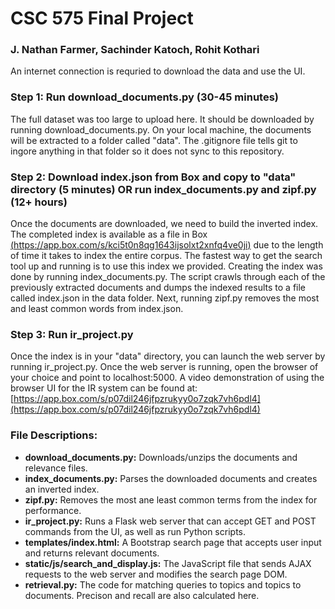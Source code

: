 # CSC 575 Final Project

### J. Nathan Farmer, Sachinder Katoch, Rohit Kothari

An internet connection is requried to download the data and use the UI.

### Step 1: Run download_documents.py (30-45 minutes)
The full dataset was too large to upload here. It should be downloaded by running download_documents.py. On your local machine, the documents will be extracted to a folder called "data". The .gitignore file tells git to ingore anything in that folder so it does not sync to this repository.

### Step 2: Download index.json from Box and copy to "data" directory (5 minutes) OR run index_documents.py and zipf.py (12+ hours)
Once the documents are downloaded, we need to build the inverted index. The completed index is available as a file in Box [(https://app.box.com/s/kci5t0n8qg1643ijsolxt2xnfq4ve0ji)](https://app.box.com/s/kci5t0n8qg1643ijsolxt2xnfq4ve0ji) due to the length of time it takes to index the entire corpus. The fastest way to get the search tool up and running is to use this index we provided. Creating the index was done by running index_documents.py. The script crawls through each of the previously extracted documents and dumps the indexed results to a file called index.json in the data folder. Next, running zipf.py removes the most and least common words from index.json.

### Step 3: Run ir_project.py
Once the index is in your "data" directory, you can launch the web server by running ir_project.py. Once the web server is running, open the browser of your choice and point to localhost:5000. A video demonstration of using the browser UI for the IR system can be found at: [https://app.box.com/s/p07dil246jfpzrukyy0o7zqk7vh6pdl4](https://app.box.com/s/p07dil246jfpzrukyy0o7zqk7vh6pdl4)

### File Descriptions:
* **download_documents.py:** Downloads/unzips the documents and relevance files.
* **index_documents.py:** Parses the downloaded documents and creates an inverted index.
* **zipf.py:** Removes the most ane least common terms from the index for performance.
* **ir_project.py:** Runs a Flask web server that can accept GET and POST commands from the UI, as well as run Python scripts.
* **templates/index.html:** A Bootstrap search page that accepts user input and returns relevant documents.
* **static/js/search_and_display.js:** The JavaScript file that sends AJAX requests to the web server and modifies the search page DOM.
* **retrieval.py:** The code for matching queries to topics and topics to documents. Precison and recall are also calculated here.